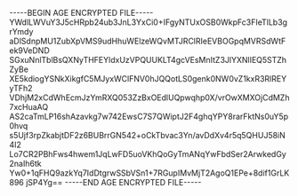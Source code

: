 -----BEGIN AGE ENCRYPTED FILE-----
YWdlLWVuY3J5cHRpb24ub3JnL3YxCi0+IFgyNTUxOSB0WkpFc3FIeTlLb3grYmdy
aDlSdnpMU1ZubXpVMS9udHhuWElzeWQvMTJRClRIeEVBOGpqMVRSdWtFek9VeDND
SGxuNnlTblBsQXNyTHFEYldxUzVPQUUKLT4gcVEsMnItZ3JlYXNlIEQ5STZhZyBe
XE5kdiogYSNkXikgfC5MJyxWClFNV0hJQQotLS0genk0NW0vZ1kxR3RlREYyTFh2
VDhjM2xCdWhEcmJzYmRXQ053ZzBxOEdlUQpwqhp0X/vrOwXMXOjCdMZh7xcHuaAQ
AS2caTmLP16shAzavkg7w742EwsC7S7QWiptJ2F4ghqYPY8rarFktNs0uY5p0hvq
s5Ujf3rpZkabjtDF2z6BUBrrGN542+oCkTbvac3Yn/avDdXv4r5q5QHUJ58iN4I2
Lo7CR2PBhFws4hwem1JqLwFD5uoVKhQoGyTmANqYwFbdSer2ArwkedGy2naIh6tk
Yw0+1qFHQ9azkYq7IdDtgrwSSbVSn1+7RGupIMvMjT2AgoQ1EPe+8dif1GrLK896
jSP4Yg==
-----END AGE ENCRYPTED FILE-----
